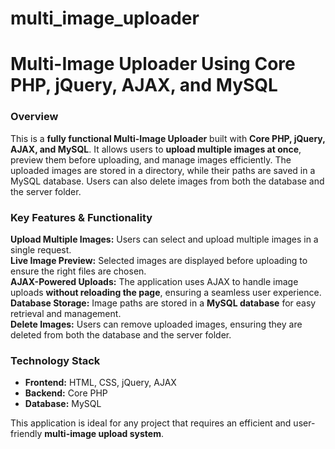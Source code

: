 # multi_image_uploader
# **Multi-Image Uploader Using Core PHP, jQuery, AJAX, and MySQL**  

### **Overview**  
This is a **fully functional Multi-Image Uploader** built with **Core PHP, jQuery, AJAX, and MySQL**. It allows users to **upload multiple images at once**, preview them before uploading, and manage images efficiently. The uploaded images are stored in a directory, while their paths are saved in a MySQL database. Users can also delete images from both the database and the server folder.

### **Key Features & Functionality**  
 **Upload Multiple Images:** Users can select and upload multiple images in a single request.  
 **Live Image Preview:** Selected images are displayed before uploading to ensure the right files are chosen.  
 **AJAX-Powered Uploads:** The application uses AJAX to handle image uploads **without reloading the page**, ensuring a seamless user experience.  
 **Database Storage:** Image paths are stored in a **MySQL database** for easy retrieval and management.  
 **Delete Images:** Users can remove uploaded images, ensuring they are deleted from both the database and the server folder.  

### **Technology Stack**  
- **Frontend:** HTML, CSS, jQuery, AJAX  
- **Backend:** Core PHP  
- **Database:** MySQL  

This application is ideal for any project that requires an efficient and user-friendly **multi-image upload system**.
